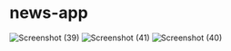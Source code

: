 # news-app
![Screenshot (39)](https://github.com/vidhigupta20/news-app/assets/76245203/37002fb4-faa5-4474-b590-c3aba4246d56)
![Screenshot (41)](https://github.com/vidhigupta20/news-app/assets/76245203/22075544-aaf9-412b-b3a3-7bebf55b0d00)
![Screenshot (40)](https://github.com/vidhigupta20/news-app/assets/76245203/9a93efc3-8d21-4fbc-84b8-624806d30024)
